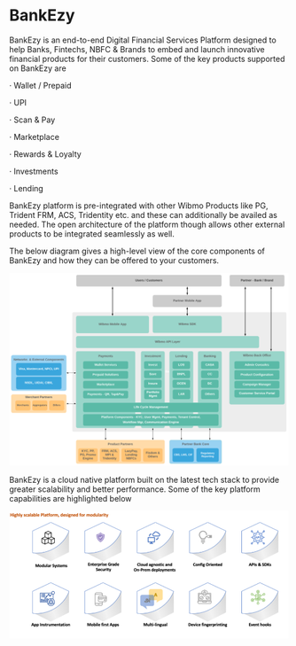 # BankEzy

BankEzy is an end-to-end Digital Financial Services Platform designed to help Banks, Fintechs, NBFC & Brands to embed and launch innovative financial products for their customers. Some of the key products supported on BankEzy are&#x20;



·      Wallet / Prepaid

·      UPI

·      Scan & Pay

·      Marketplace

·      Rewards & Loyalty

·      Investments

·      Lending

&#x20;

BankEzy platform is pre-integrated with other Wibmo Products like PG, Trident FRM, ACS, Tridentity etc. and these can additionally be availed as needed. The open architecture of the platform though allows other external products to be integrated seamlessly as well.

&#x20;

The below diagram gives a high-level view of the core components of BankEzy and how they can be offered to your customers.

![BankEzy functional architecture](../../.gitbook/assets/BankEzyFunctionalArch.svg)

BankEzy is a cloud native platform built on the latest tech stack to provide greater scalability and better performance. Some of the key platform capabilities are highlighted below

![BankEzy features](../../.gitbook/assets/BankEzyFeatures.png)
